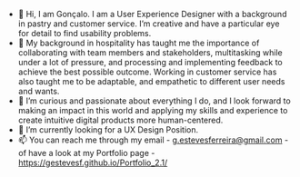- 👋 Hi, I am Gonçalo. I am a User Experience Designer with a background in pastry and customer service. I’m creative and have a particular eye for detail to find usability problems.
- 👀 My background in hospitality has taught me the importance of collaborating with team members and stakeholders, multitasking while under a lot of pressure, and processing and implementing feedback to achieve the best possible outcome. Working in customer service has also taught me to be adaptable, and empathetic to different user needs and wants.
- 🌱 I’m curious and passionate about everything I do, and I look forward to making an impact in this world and applying my skills and experience to create intuitive digital products more human-centered.
- 💞️ I’m currently looking for a UX Design Position.
- 📫 You can reach me through my email - g.estevesferreira@gmail.com - of have a look at my Portfolio page - https://gestevesf.github.io/Portfolio_2.1/
